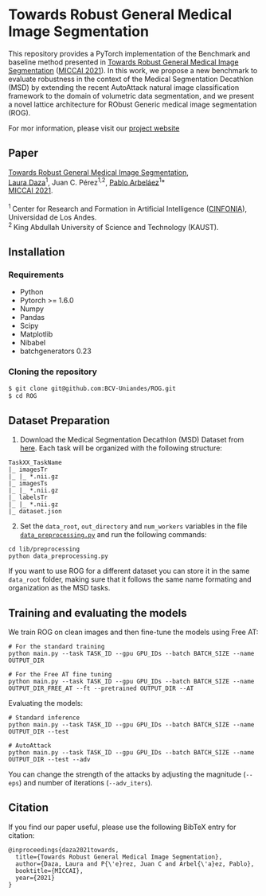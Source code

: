 # Towards Robust General Medical Image Segmentation
This repository provides a PyTorch implementation of the Benchmark and baseline method presented in [Towards Robust General Medical Image Segmentation](https://arxiv.org/abs/2107.04263) ([MICCAI 2021](https://miccai2021.org/en/)). In this work, we propose a new benchmark to evaluate robustness in the context of the Medical Segmentation Decathlon (MSD) by extending the recent AutoAttack natural image classification framework to the domain of volumetric data segmentation, and we present a novel lattice architecture for RObust Generic medical image segmentation (ROG).

For mor information, please visit our [project website](https://bcv-uniandes.github.io/ROG_project/)

## Paper

[Towards Robust General Medical Image Segmentation](https://arxiv.org/abs/2107.04263),<br/>
[Laura Daza](https://lauradaza.github.io/Laura_Daza/)<sup>1</sup>, Juan C. Pérez<sup>1,2</sup>, [Pablo Arbeláez](https://scholar.google.com.co/citations?user=k0nZO90AAAAJ&hl=en)<sup>1</sup>*<br/>
[MICCAI 2021](https://miccai2021.org/en/).<br><br>
<sup>1 </sup> Center for Research and Formation in Artificial Intelligence ([CINFONIA](https://cinfonia.uniandes.edu.co/)), Universidad de Los Andes. <br/>
<sup>2 </sup>King Abdullah University of Science and Technology (KAUST).<br/>

## Installation

### Requirements

- Python
- Pytorch >= 1.6.0
- Numpy
- Pandas 
- Scipy
- Matplotlib
- Nibabel
- batchgenerators 0.23

### Cloning the repository

```bash
$ git clone git@github.com:BCV-Uniandes/ROG.git
$ cd ROG
```

## Dataset Preparation

1. Download the Medical Segmentation Decathlon (MSD) Dataset from [here](http://medicaldecathlon.com/). Each task will be organized with the following structure:

```
TaskXX_TaskName
|_ imagesTr
|_ |_ *.nii.gz
|_ imagesTs
|_ |_ *.nii.gz
|_ labelsTr
|_ |_ *.nii.gz
|_ dataset.json
```

2. Set the `data_root`, `out_directory` and `num_workers` variables in the file [`data_preprocessing.py`](https://github.com/BCV-Uniandes/ROG/blob/main/libs/preprocessing/data_preprocessing.py) and run the following commands:

```
cd lib/preprocessing
python data_preprocessing.py
```

If you want to use ROG for a different dataset you can store it in the same `data_root` folder, making sure that it follows the same name formating and organization as the MSD tasks.

## Training and evaluating the models

We train ROG on clean images and then fine-tune the models using Free AT:

```
# For the standard training
python main.py --task TASK_ID --gpu GPU_IDs --batch BATCH_SIZE --name OUTPUT_DIR

# For the Free AT fine tuning
python main.py --task TASK_ID --gpu GPU_IDs --batch BATCH_SIZE --name OUTPUT_DIR_FREE_AT --ft --pretrained OUTPUT_DIR --AT
```

Evaluating the models:

```
# Standard inference
python main.py --task TASK_ID --gpu GPU_IDs --batch BATCH_SIZE --name OUTPUT_DIR --test

# AutoAttack
python main.py --task TASK_ID --gpu GPU_IDs --batch BATCH_SIZE --name OUTPUT_DIR --test --adv
```

You can change the strength of the attacks by adjusting the magnitude (`--eps`) and number of iterations (`--adv_iters`).

## Citation

If you find our paper useful, please use the following BibTeX entry for citation:

```
@inproceedings{daza2021towards,
  title={Towards Robust General Medical Image Segmentation},
  author={Daza, Laura and P{\'e}rez, Juan C and Arbel{\'a}ez, Pablo},
  booktitle={MICCAI},
  year={2021}
}
```
